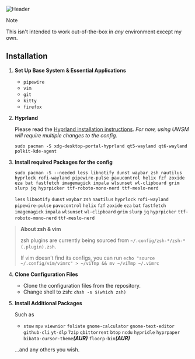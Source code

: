 ![Header](https://i.imgur.com/Lu2dBCL.png)
    
> [!NOTE]
> This isn't intended to work out-of-the-box in *any* environment except my own.

## Installation

1. **Set Up Base System & Essential Applications**
   
   - `pipewire`
   - `vim`
   - `git`
   - `kitty`
   - `firefox`

2. **Hyprland**

   Please read the [Hyprland installation instructions](https://wiki.hyprland.org/Getting-Started/Installation/). *For now, using UWSM will require multiple changes to the config.*

   ```
   sudo pacman -S xdg-desktop-portal-hyprland qt5-wayland qt6-wayland polkit-kde-agent
   ```

3. **Install required Packages for the config**

   ```
   sudo pacman -S --needed less libnotify dunst waybar zsh nautilus hyprlock rofi-wayland pipewire-pulse pavucontrol helix fzf zoxide eza bat fastfetch imagemagick impala wlsunset wl-clipboard grim slurp jq hyprpicker ttf-roboto-mono-nerd ttf-meslo-nerd
   ```
   `less`
   `libnotify`
   `dunst`
   `waybar`
   `zsh`
   `nautilus`
   `hyprlock`
   `rofi-wayland`
   `pipewire-pulse`
   `pavucontrol`
   `helix`
   `fzf`
   `zoxide`
   `eza`
   `bat`
   `fastfetch`
   `imagemagick`
   `impala`
   `wlsunset`
   `wl-clipboard`
   `grim`
   `slurp`
   `jq`
   `hyprpicker`
   `ttf-roboto-mono-nerd`
   `ttf-meslo-nerd`

> **About zsh & vim**
> 
>zsh plugins are currently being sourced from `~/.config/zsh-*/zsh-*(.plugin).zsh`.
> 
>If vim doesn't find its configs, you can run `echo "source ~/.config/vim/vimrc" > ~/viTmp && mv ~/viTmp ~/.vimrc`

4. **Clone Configuration Files**

   - Clone the configuration files from the repository.
   - Change shell to zsh: `chsh -s $(which zsh)`

5. **Install Additional Packages**

   Such as

   - `stow` `mpv` `viewnior` `foliate` `gnome-calculator` `gnome-text-editor` `github-cli` `yt-dlp` `7zip` `qbittorrent` `btop` `ncdu` `hypridle` `hyprpaper` `bibata-cursor-theme`***(AUR)*** `floorp-bin`***(AUR)***


   ...and any others you wish.

